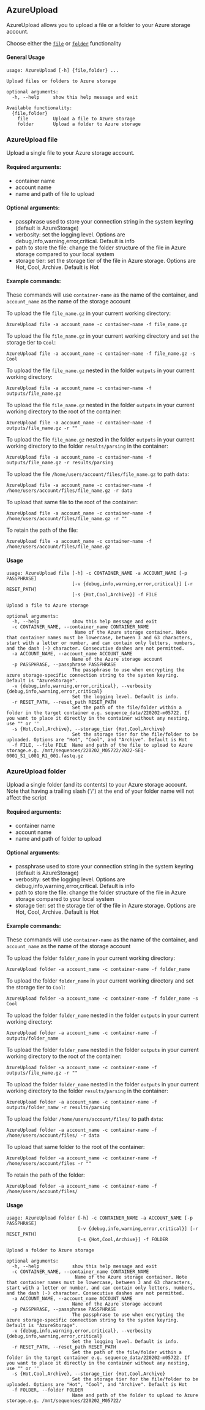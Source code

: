 ## AzureUpload

AzureUpload allows you to upload a file or a folder to your Azure storage account.

Choose either the [`file`](#azureupload-file) or [`folder`](#azureupload-folder) functionality

#### General Usage
```
usage: AzureUpload [-h] {file,folder} ...

Upload files or folders to Azure storage

optional arguments:
  -h, --help     show this help message and exit

Available functionality:
  {file,folder}
    file         Upload a file to Azure storage
    folder       Upload a folder to Azure storage
```

### AzureUpload file

Upload a single file to your Azure storage account. 

#### Required arguments:
- container name
- account name
- name and path of file to upload

#### Optional arguments:
- passphrase used to store your connection string in the system keyring (default is AzureStorage)
- verbosity: set the logging level. Options are debug,info,warning,error,critical. Default is info
- path to store the file: change the folder structure of the file in Azure storage compared to your local system
- storage tier: set the storage tier of the file in Azure storage. Options are Hot, Cool, Archive. Default is Hot

#### Example commands:

These commands will use `container-name` as the name of the container, and `account_name` as the name of the storage account

To upload the file `file_name.gz` in your current working directory:

`AzureUpload file -a account_name -c container-name -f file_name.gz`

To upload the file `file_name.gz` in your current working directory and set the storage tier to `Cool`:

`AzureUpload file -a account_name -c container-name -f file_name.gz -s Cool`

To upload the file `file_name.gz` nested in the folder `outputs` in your current working directory:

`AzureUpload file -a account_name -c container-name -f outputs/file_name.gz`

To upload the file `file_name.gz` nested in the folder `outputs` in your current working directory to the root of the container:

`AzureUpload file -a account_name -c container-name -f outputs/file_name.gz -r ""`

To upload the file `file_name.gz` nested in the folder `outputs` in your current working directory to the folder `results/parsing` in the container:

`AzureUpload file -a account_name -c container-name -f outputs/file_name.gz -r results/parsing`

To upload the file `/home/users/account/files/file_name.gz` to path `data`:

`AzureUpload file -a account_name -c container-name -f /home/users/account/files/file_name.gz -r data`

To upload that same file to the root of the container:

`AzureUpload file -a account_name -c container-name -f /home/users/account/files/file_name.gz -r ""`

To retain the path of the file:

`AzureUpload file -a account_name -c container-name -f /home/users/account/files/file_name.gz`

#### Usage

```
usage: AzureUpload file [-h] -c CONTAINER_NAME -a ACCOUNT_NAME [-p PASSPHRASE]
                        [-v {debug,info,warning,error,critical}] [-r RESET_PATH]
                        [-s {Hot,Cool,Archive}] -f FILE

Upload a file to Azure storage

optional arguments:
  -h, --help            show this help message and exit
  -c CONTAINER_NAME, --container_name CONTAINER_NAME
                         Name of the Azure storage container. Note that container names must be lowercase, between 3 and 63 characters, start with a letter or number, and can contain only letters, numbers, and the dash (-) character. Consecutive dashes are not permitted.
  -a ACCOUNT_NAME, --account_name ACCOUNT_NAME
                        Name of the Azure storage account
  -p PASSPHRASE, --passphrase PASSPHRASE
                        The passphrase to use when encrypting the azure storage-specific connection string to the system keyring. Default is "AzureStorage".
  -v {debug,info,warning,error,critical}, --verbosity {debug,info,warning,error,critical}
                        Set the logging level. Default is info.
  -r RESET_PATH, --reset_path RESET_PATH
                        Set the path of the file/folder within a folder in the target container e.g. sequence_data/220202-m05722. If you want to place it directly in the container without any nesting, use "" or ''
  -s {Hot,Cool,Archive}, --storage_tier {Hot,Cool,Archive}
                        Set the storage tier for the file/folder to be uploaded. Options are "Hot", "Cool", and "Archive". Default is Hot
  -f FILE, --file FILE  Name and path of the file to upload to Azure storage.e.g. /mnt/sequences/220202_M05722/2022-SEQ-0001_S1_L001_R1_001.fastq.gz
```

### AzureUpload folder

Upload a single folder (and its contents) to your Azure storage account. Note that having a trailing slash ('/') at the end of your folder name will not affect the script

#### Required arguments:
- container name
- account name
- name and path of folder to upload

#### Optional arguments:
- passphrase used to store your connection string in the system keyring (default is AzureStorage)
- verbosity: set the logging level. Options are debug,info,warning,error,critical. Default is info
- path to store the file: change the folder structure of the file in Azure storage compared to your local system
- storage tier: set the storage tier of the file in Azure storage. Options are Hot, Cool, Archive. Default is Hot

#### Example commands:

These commands will use `container-name` as the name of the container, and `account_name` as the name of the storage account

To upload the folder `folder_name` in your current working directory:

`AzureUpload folder -a account_name -c container-name -f folder_name`

To upload the folder `folder_name` in your current working directory and set the storage tier to `Cool`:

`AzureUpload folder -a account_name -c container-name -f folder_name -s Cool`

To upload the folder `folder_name` nested in the folder `outputs` in your current working directory:

`AzureUpload folder -a account_name -c container-name -f outputs/folder_name`

To upload the folder `folder_name` nested in the folder `outputs` in your current working directory to the root of the container:

`AzureUpload folder -a account_name -c container-name -f outputs/file_name.gz -r ""`

To upload the folder `folder_name` nested in the folder `outputs` in your current working directory to the folder `results/parsing` in the container:

`AzureUpload folder -a account_name -c container-name -f outputs/folder_namw -r results/parsing`

To upload the folder `/home/users/account/files/` to path `data`:

`AzureUpload folder -a account_name -c container-name -f /home/users/account/files/ -r data`

To upload that same folder to the root of the container:

`AzureUpload folder -a account_name -c container-name -f /home/users/account/files -r ""`

To retain the path of the folder:

`AzureUpload folder -a account_name -c container-name -f /home/users/account/files/`


#### Usage

```
usage: AzureUpload folder [-h] -c CONTAINER_NAME -a ACCOUNT_NAME [-p PASSPHRASE]
                          [-v {debug,info,warning,error,critical}] [-r RESET_PATH]
                          [-s {Hot,Cool,Archive}] -f FOLDER

Upload a folder to Azure storage

optional arguments:
  -h, --help            show this help message and exit
  -c CONTAINER_NAME, --container_name CONTAINER_NAME
                         Name of the Azure storage container. Note that container names must be lowercase, between 3 and 63 characters, start with a letter or number, and can contain only letters, numbers, and the dash (-) character. Consecutive dashes are not permitted.
  -a ACCOUNT_NAME, --account_name ACCOUNT_NAME
                        Name of the Azure storage account
  -p PASSPHRASE, --passphrase PASSPHRASE
                        The passphrase to use when encrypting the azure storage-specific connection string to the system keyring. Default is "AzureStorage".
  -v {debug,info,warning,error,critical}, --verbosity {debug,info,warning,error,critical}
                        Set the logging level. Default is info.
  -r RESET_PATH, --reset_path RESET_PATH
                        Set the path of the file/folder within a folder in the target container e.g. sequence_data/220202-m05722. If you want to place it directly in the container without any nesting, use "" or ''
  -s {Hot,Cool,Archive}, --storage_tier {Hot,Cool,Archive}
                        Set the storage tier for the file/folder to be uploaded. Options are "Hot", "Cool", and "Archive". Default is Hot
  -f FOLDER, --folder FOLDER
                        Name and path of the folder to upload to Azure storage.e.g. /mnt/sequences/220202_M05722/

```